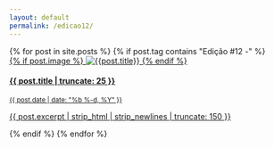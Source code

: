 ```yaml
---
layout: default
permalink: /edicao12/ 
---
```


<div class="home py-4 py-md-5">
  <div class="row">
    {% for post in site.posts %}
    {% if post.tag contains "Edição #12 -" %}   
      <div class="col-12 col-md-6 col-lg-4">
       <a href="{{ post.url | prepend: site.baseurl }}" class="index-anchor">
        <div class="card rounded overflow-hidden">  
          <div class="image">
            {% if post.image %}
            <img src="{{post.image | relative_url}}" alt="{{post.title}}">
            {% endif %}
            <div class="card-body">
              <h4 class="panel-title font-weight-bold">{{ post.title | truncate: 25 }}</h4>
              <p class="p-0 my-1 mx-0"><span class="post-meta"><small>{{ post.date | date: "%b %-d, %Y" }}</small></span></p>
               <p>{{ post.excerpt | strip_html | strip_newlines | truncate: 150 }}</p>
            </div>
          </div>
        </div>
      </a>
      </div>
      {% endif %}
    {% endfor %}
  </div>
</div> 
    


